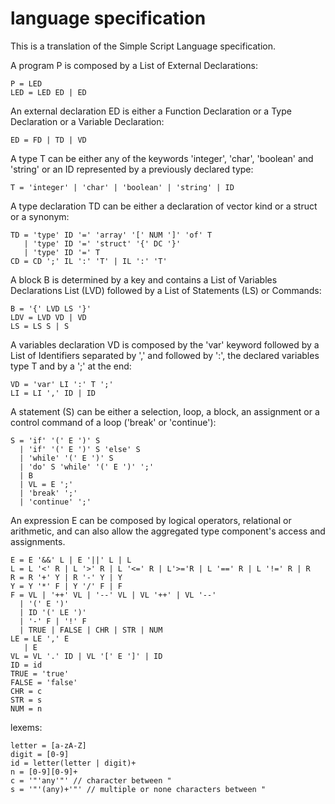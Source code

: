 # language specification

This is a translation of the Simple Script Language specification.


A program P is composed by a List of External Declarations:

```
P = LED
LED = LED ED | ED
```

An external declaration ED is either a Function Declaration or a Type Declaration or a Variable Declaration:

```
ED = FD | TD | VD
```

A type T can be either any of the keywords 'integer', 'char', 'boolean' and 'string' or an ID represented by a previously declared type:


```
T = 'integer' | 'char' | 'boolean' | 'string' | ID
```

A type declaration TD can be either a declaration of vector kind or a struct or a synonym:

```
TD = 'type' ID '=' 'array' '[' NUM ']' 'of' T
   | 'type' ID '=' 'struct' '{' DC '}'
   | 'type' ID '=' T
CD = CD ';' IL ':' 'T' | IL ':' 'T'
```

A block B is determined by a key and contains a List of Variables Declarations List (LVD) followed by a List of Statements (LS) or Commands:

```
B = '{' LVD LS '}'
LDV = LVD VD | VD
LS = LS S | S

```


A variables declaration VD is composed by the 'var' keyword followed by a List of Identifiers separated by ',' and followed by ':', the declared variables type T and by a ';' at the end:

```
VD = 'var' LI ':' T ';'
LI = LI ',' ID | ID
```

A statement (S) can be either a selection, loop, a block, an assignment or a control command of a loop ('break' or 'continue'):


```
S = 'if' '(' E ')' S
  | 'if' '(' E ')' S 'else' S
  | 'while' '(' E ')' S
  | 'do' S 'while' '(' E ')' ';'
  | B
  | VL = E ';'
  | 'break' ';'
  | 'continue' ';'
```

An expression E can be composed by logical operators, relational or arithmetic, and can also allow the aggregated type component's access and assignments.


```
E = E '&&' L | E '||' L | L
L = L '<' R | L '>' R | L '<=' R | L'>='R | L '==' R | L '!=' R | R
R = R '+' Y | R '-' Y | Y
Y = Y '*' F | Y '/' F | F
F = VL | '++' VL | '--' VL | VL '++' | VL '--'
  | '(' E ')'
  | ID '(' LE ')'
  | '-' F | '!' F
  | TRUE | FALSE | CHR | STR | NUM
LE = LE ',' E
   | E
VL = VL '.' ID | VL '[' E ']' | ID
ID = id
TRUE = 'true'
FALSE = 'false'
CHR = c
STR = s
NUM = n
```

lexems:

```
letter = [a-zA-Z]
digit = [0-9]
id = letter(letter | digit)+
n = [0-9][0-9]+
c = '"'any'"' // character between "
s = '"'(any)+'"' // multiple or none characters between "
```

